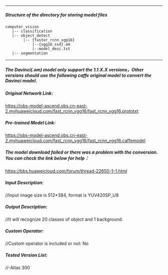 *******************************************************************************
##### Structure of the directory for storing model files
```
computer_vision
   |-- classification
   |-- object_detect
        |-- {faster_rcnn_vgg16}
            |--{vgg16_ssd}.om
            |--model_desc.txt
   |-- segmentation
```

*******************************************************************************

##### The Davinci(.om) model only support the 1.1.X.X versions，Other versions should use the following caffe original model to convert the Davinci model.

##### Original Network Link:
https://obs-model-ascend.obs.cn-east-2.myhuaweicloud.com/fast_rcnn_vgg16/fast_rcnn_vgg16.prototxt

##### Pre-trained Model Link:
https://obs-model-ascend.obs.cn-east-2.myhuaweicloud.com/fast_rcnn_vgg16/fast_rcnn_vgg16.caffemodel

##### The model download failed or there was a problem with the conversion. You can check the link below for help：
https://bbs.huaweicloud.com/forum/thread-22650-1-1.html

##### Input Description:
//Input image size is 512*384, format is YUV420SP_U8

##### Output Description:
//It will recognize 20 classes of object and 1 background.

##### Custom Operator:
//Custom operator is included or not: No

##### Tested Version List:
//-Atlas 300
